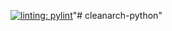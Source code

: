 [![linting: pylint](https://img.shields.io/badge/linting-pylint-yellowgreen)](https://github.com/pylint-dev/pylint)"# cleanarch-python" 
